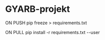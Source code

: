 # GYARB-projekt

ON PUSH
pip freeze > requirements.txt

ON PULL
pip install -r requirements.txt --user